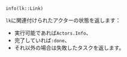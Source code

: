```
info(lk::Link)
```

`lk`に関連付けられたアクターの状態を返します：

  * 実行可能であれば`Actors.Info`、
  * 完了していれば`:done`、
  * それ以外の場合は失敗したタスクを返します。
